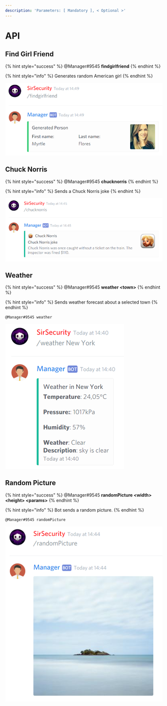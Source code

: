```yaml
---
description: 'Parameters: [ Mandatory ], < Optional >'
---
```


# API

## Find Girl Friend

{% hint style="success" %}
@Manager\#9545 **findgirlfriend**
{% endhint %}

{% hint style="info" %}
Generates random American girl
{% endhint %}

![](../.gitbook/assets/findgirlfriend.PNG)

## Chuck Norris

{% hint style="success" %}
@Manager\#9545 **chucknorris**
{% endhint %}

{% hint style="info" %}
Sends a Chuck Norris joke
{% endhint %}

![](../.gitbook/assets/chucknorris.PNG)

## Weather

{% hint style="success" %}
@Manager\#9545 **weather &lt;town&gt;**
{% endhint %}

{% hint style="info" %}
Sends weather forecast about a selected town
{% endhint %}

```text
@Manager#9545 weather
```

![](../.gitbook/assets/weather.PNG)

## Random Picture

{% hint style="success" %}
@Manager\#9545 **randomPicture &lt;width&gt; &lt;height&gt; &lt;params&gt;**
{% endhint %}

{% hint style="info" %}
Bot sends a random picture.
{% endhint %}

```text
@Manager#9545 randomPicture
```

![](../.gitbook/assets/randompicture.PNG)

